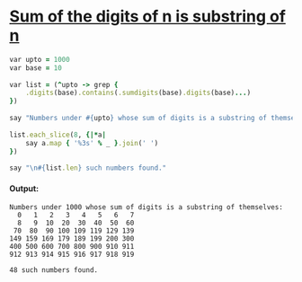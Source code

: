 [1]: https://rosettacode.org/wiki/Sum_of_the_digits_of_n_is_substring_of_n

# [Sum of the digits of n is substring of n][1]

```ruby
var upto = 1000
var base = 10
 
var list = (^upto -> grep {
    .digits(base).contains(.sumdigits(base).digits(base)...)
})
 
say "Numbers under #{upto} whose sum of digits is a substring of themselves:"
 
list.each_slice(8, {|*a|
    say a.map { '%3s' % _ }.join(' ')
})
 
say "\n#{list.len} such numbers found."
```

#### Output:
```
Numbers under 1000 whose sum of digits is a substring of themselves:
  0   1   2   3   4   5   6   7
  8   9  10  20  30  40  50  60
 70  80  90 100 109 119 129 139
149 159 169 179 189 199 200 300
400 500 600 700 800 900 910 911
912 913 914 915 916 917 918 919

48 such numbers found.
```
